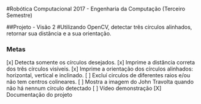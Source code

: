 #Robótica Computacional 2017 - Engenharia da Computação (Terceiro Semestre)

##Projeto - Visão 2
#Utilizando OpenCV, detectar três círculos alinhados, retornar sua distância e a sua orientação.


### Metas
[x] Detecta somente os círculos desejados.
[x] Imprime a distância correta dos três círculos visíveis.
[x] Imprime a orientação dos círculos alinhados: horizontal, vertical e inclinado.
[ ] Excluí circulos de diferentes raios e/ou não tem centros colineares.
[ ] Mostra a imagem do John Travolta quando não há nennum círculo detectado
[ ] Vídeo demonstração
[X] Documentação do projeto

